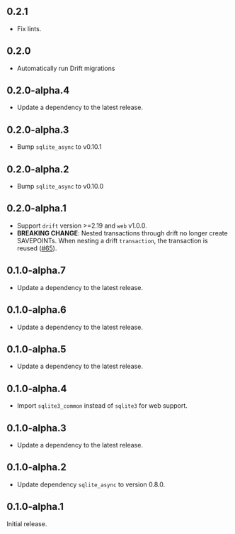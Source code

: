 ## 0.2.1

- Fix lints.

## 0.2.0

 - Automatically run Drift migrations

## 0.2.0-alpha.4

 - Update a dependency to the latest release.

## 0.2.0-alpha.3

 - Bump `sqlite_async` to v0.10.1

## 0.2.0-alpha.2

 - Bump `sqlite_async` to v0.10.0

## 0.2.0-alpha.1

 - Support `drift` version >=2.19 and `web` v1.0.0.
 - **BREAKING CHANGE**: Nested transactions through drift no longer create SAVEPOINTs. When nesting a drift `transaction`, the transaction is reused ([#65](https://github.com/powersync-ja/sqlite_async.dart/pull/65)).

## 0.1.0-alpha.7

 - Update a dependency to the latest release.

## 0.1.0-alpha.6

 - Update a dependency to the latest release.

## 0.1.0-alpha.5

 - Update a dependency to the latest release.

## 0.1.0-alpha.4

- Import `sqlite3_common` instead of `sqlite3` for web support.

## 0.1.0-alpha.3

- Update a dependency to the latest release.

## 0.1.0-alpha.2

- Update dependency `sqlite_async` to version 0.8.0.

## 0.1.0-alpha.1

Initial release.
